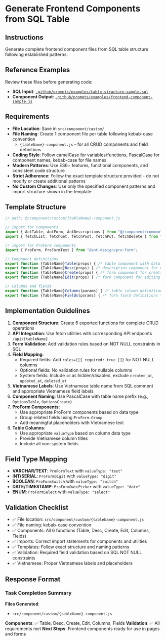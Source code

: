 # Generate Frontend Components from SQL Table

## Instructions

Generate complete frontend component files from SQL table structure following established patterns.

## Reference Examples

Review these files before generating code:

- **SQL Input**: [`.github/prompts/examples/table-structure-sample.sql`](./examples/table-structure-sample.sql)
- **Component Output**: [`.github/prompts/examples/frontend-component-sample.js`](./examples/frontend-component-sample.js)

## Requirements

- **File Location**: Save in `src/component/custom/`
- **File Naming**: Create 1 component file per table following kebab-case convention
  - `{tableName}-component.js` - for all CRUD components and field definitions
- **Coding Style**: Follow camelCase for variables/functions, PascalCase for component names, kebab-case for file names
- **Modern Patterns**: Use ES6+ features, functional components, and consistent code structure
- **Strict Adherence**: Follow the exact template structure provided - do not modify or create additional patterns
- **No Custom Changes**: Use only the specified component patterns and import structure shown in the template

## Template Structure

```javascript
// path: @/component/custom/{tableName}-component.js

// import for components
import { AntTable, AntForm, AntDescriptions } from "@/component/common";
import { fetchList, fetchGet, fetchPost, fetchPut, fetchDelete } from "@/lib/util/fetch-util";

// import for ProForm components
import { ProForm, ProFormText } from "@ant-design/pro-form";

// Component definitions
export function {TableName}Table(props) { /* table component with data fetching */ }
export function {TableName}Desc(props) { /* description component for viewing record details */ }
export function {TableName}Create(props) { /* form component for creating new records */ }
export function {TableName}Edit(props) { /* form component for editing existing records */ }

// Columns and fields
export function {TableName}Columns(params) { /* table column definitions */ }
export function {TableName}Fields(params) { /* form field definitions */ }
```

## Implementation Guidelines

1. **Component Structure**: Create 6 exported functions for complete CRUD operations
2. **API Integration**: Use fetch utilities with corresponding API endpoints `/api/{tableName}`
3. **Form Validation**: Add validation rules based on NOT NULL constraints in SQL
4. **Field Mapping**:
   - Required fields: Add `rules={[{ required: true }]}` for NOT NULL columns
   - Optional fields: No validation rules for nullable columns
   - System fields: Include `id` as hidden/disabled, exclude `created_at`, `updated_at`, `deleted_at`
5. **Vietnamese Labels**: Use Vietnamese table name from SQL comment and appropriate Vietnamese field labels
6. **Component Naming**: Use PascalCase with table name prefix (e.g., `OptionsTable`, `OptionsCreate`)
7. **ProForm Components**:
   - Use appropriate ProForm components based on data type
   - Group related fields using `ProForm.Group`
   - Add meaningful placeholders with Vietnamese text
8. **Table Columns**:
   - Use appropriate `valueType` based on column data type
   - Provide Vietnamese column titles
   - Include all non-system fields

## Field Type Mapping

- **VARCHAR/TEXT**: `ProFormText` with `valueType: "text"`
- **INT/SERIAL**: `ProFormDigit` with `valueType: "digit"`
- **BOOLEAN**: `ProFormSwitch` with `valueType: "switch"`
- **DATE/TIMESTAMP**: `ProFormDatePicker` with `valueType: "date"`
- **ENUM**: `ProFormSelect` with `valueType: "select"`

## Validation Checklist

- ✅ File location: `src/component/custom/{tableName}-component.js`
- ✅ File naming: kebab-case convention
- ✅ Components: All 6 functions (Table, Desc, Create, Edit, Columns, Fields)
- ✅ Imports: Correct import statements for components and utilities
- ✅ Templates: Follow exact structure and naming patterns
- ✅ Validation: Required field validation based on SQL NOT NULL constraints
- ✅ Vietnamese: Proper Vietnamese labels and placeholders

## Response Format

### Task Completion Summary

**Files Generated**:

- `src/component/custom/{tableName}-component.js`

**Components**: ✅ Table, Desc, Create, Edit, Columns, Fields
**Validation**: ✅ All requirements met
**Next Steps**: Frontend components ready for use in pages and forms
